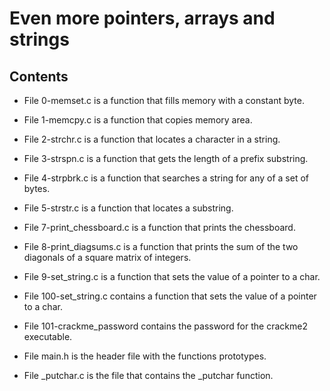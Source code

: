 # Even more pointers, arrays and strings

## Contents
* File 0-memset.c is a function that fills memory with a constant byte.

* File 1-memcpy.c is a function that copies memory area.

* File 2-strchr.c is a function that locates a character in a string.

* File 3-strspn.c is a function that gets the length of a prefix substring.

* File 4-strpbrk.c is a function that searches a string for any of a set of bytes.

* File 5-strstr.c is a function that locates a substring.

* File 7-print_chessboard.c is a function that prints the chessboard.

* File 8-print_diagsums.c is a function that prints the sum of the two diagonals of a square matrix of integers.

* File 9-set_string.c is a function that sets the value of a pointer to a char.

* File 100-set_string.c contains a function that sets the value of a pointer to a char.

* File 101-crackme_password contains the password for the crackme2 executable.

* File main.h is the header file with the functions prototypes.

* File _putchar.c is the file that contains the _putchar function.
